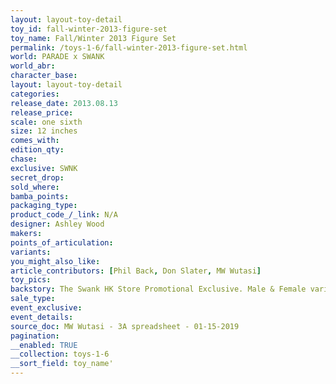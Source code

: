 ```yaml
---
layout: layout-toy-detail 
toy_id: fall-winter-2013-figure-set
toy_name: Fall/Winter 2013 Figure Set
permalink: /toys-1-6/fall-winter-2013-figure-set.html
world: PARADE x SWANK
world_abr: 
character_base: 
layout: layout-toy-detail
categories: 
release_date: 2013.08.13
release_price: 
scale: one sixth
size: 12 inches
comes_with: 
edition_qty: 
chase: 
exclusive: SWNK
secret_drop: 
sold_where: 
bamba_points: 
packaging_type: 
product_code_/_link: N/A
designer: Ashley Wood
makers: 
points_of_articulation: 
variants: 
you_might_also_like: 
article_contributors: [Phil Back, Don Slater, MW Wutasi]
toy_pics: 
backstory: The Swank HK Store Promotional Exclusive. Male & Female variants, comes with Apple figure.
sale_type: 
event_exclusive: 
event_details: 
source_doc: MW Wutasi - 3A spreadsheet - 01-15-2019
pagination: 
__enabled: TRUE
__collection: toys-1-6
__sort_field: toy_name'
---
```

